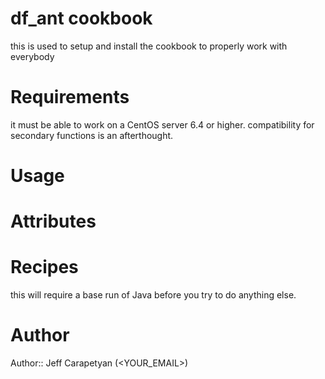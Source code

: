 # df_ant cookbook
this is used to setup and install the cookbook to properly work with everybody
# Requirements
it must be able to work on a CentOS server 6.4 or higher. compatibility for secondary functions is an afterthought.
# Usage

# Attributes

# Recipes
this will require a base run of Java before you try to do anything else.


# Author

Author:: Jeff Carapetyan (<YOUR_EMAIL>)
